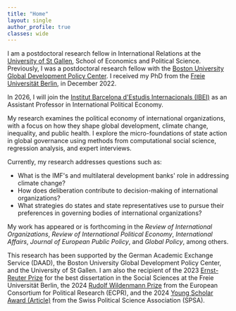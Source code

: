 ```yaml
---
title: "Home"
layout: single
author_profile: true
classes: wide
---
```


I am a postdoctoral research fellow in International Relations at the [University of St Gallen](https://www.unisg.ch/en/universitaet/schools/school-of-economics-and-political-science-seps/), School of Economics and Political Science. Previously, I was a postdoctoral research fellow with the [Boston University Global Development Policy Center](https://www.bu.edu/gdp/). I received my PhD from the [Freie Universität Berlin](https://www.scripts-berlin.eu/), in December 2022.

In 2026, I will join the [Institut Barcelona d'Estudis Internacionals (IBEI)](https://www.ibei.org/en) as an Assistant Professor in International Political Economy.

My research examines the political economy of international organizations, with a focus on how they shape global development, climate change, inequality, and public health. I explore the micro-foundations of state action in global governance using methods from computational social science, regression analysis, and expert interviews.

Currently, my research addresses questions such as:

* What is the IMF's and multilateral development banks' role in addressing climate change?
* How does deliberation contribute to decision-making of international organizations?
* What strategies do states and state representatives use to pursue their preferences in governing bodies of international organizations?

My work has appeared or is forthcoming in the <i>Review of International Organizations</i>, <i>Review of International Political Economy</i>, <i>International Affairs</i>, <i>Journal of European Public Policy</i>, and <i>Global Policy</i>, among others.

This research has been supported by the German Academic Exchange Service (DAAD), the Boston University Global Development Policy Center, and the University of St Gallen. I am also the recipient of the 2023 [Ernst-Reuter Prize](https://www.fu-berlin.de/sites/alumni/teilnehmen/ert/ert-2023/index.html) for the best dissertation in the Social Sciences at the Freie Universität Berlin, the 2024 [Rudolf Wildenmann Prize](https://ecpr.eu/news/news/details/839) from the European Consortium for Political Research (ECPR), and the 2024 [Young Scholar Award (Article)](https://www.svpw-assp.ch/news-archiv/news-archiv-details/awards-for-young-researchers-in-political-science) from the Swiss Political Science Association (SPSA).